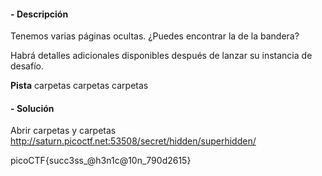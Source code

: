 #### - **Descripción** 
Tenemos varias páginas ocultas. ¿Puedes encontrar la de la bandera?

Habrá detalles adicionales disponibles después de lanzar su instancia de desafío.

**Pista**
carpetas carpetas carpetas
#### - **Solución** 
Abrir carpetas y carpetas 
http://saturn.picoctf.net:53508/secret/hidden/superhidden/

picoCTF{succ3ss_@h3n1c@10n_790d2615}